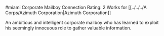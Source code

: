 #miami 
Corporate Mailboy
Connection Rating: 2
Works for [[../../../A Corps/Azimuth Corporation|Azimuth Corporation]]

An ambitious and intelligent corporate mailboy who has learned to exploit his seemingly innocuous role to gather valuable information.